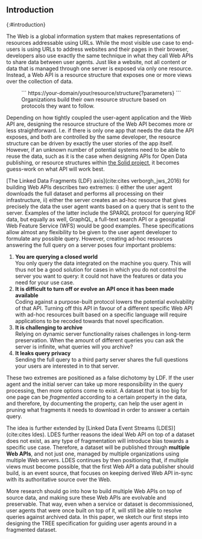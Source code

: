 ## Introduction
{:#introduction}

The Web is a global information system that makes representations of resources addressable using URLs.
While the most visible use case to end-users is using URLs to address websites and their pages in their browser, developers also use exactly the same technique in what they call Web APIs to share data between user agents.
Just like a website, not all content or data that is managed through one server is exposed via only one resource.
Instead, a Web API is a resource structure that exposes one or more views over the collection of data.

<figure id="url-pattern" class="listing"  markdown="block">
```
https://your-domain/your/resource/structure{?parameters}
```
<figcaption markdown="block">
Organizations build their own resource structure based on protocols they want to follow.
</figcaption>
</figure>

Depending on how tightly coupled the user-agent application and the Web API are, designing the resource structure of the Web API becomes more or less straightforward.
I.e. if there is only one app that needs the data the API exposes, and both are controlled by the same developer, the resource structure can be driven by exactly the user stories of the app itself.
However, if an unknown number of potential systems need to be able to reuse the data, such as it is the case when designing APIs for Open Data publishing, or resource structures within [the Solid project](https://solidproject.org/), it becomes guess-work on what API will work best. <!-- REREAD THIS POINT: does it make clear that the use cases here is using servers that you don’t control, so that need a fixed spec you can use? -->

[The Linked Data Fragments (LDF) axis](cite:cites verborgh_jws_2016) for building Web APIs describes two extremes: i) either the user agent downloads the full dataset and performs all processing on their infrastructure, ii) either the server creates an ad-hoc resource that gives precisely the data the user agent wants based on a query that is sent to the server.
Examples of the latter include the SPARQL protocol for querying RDF data, but equally as well, GraphQL, a full-text search API or a geospatial Web Feature Service (WFS) would be good examples.
These specifications allow almost any flexibility to be given to the user agent developer to formulate any possible query.
However, creating ad-hoc resources answering the full query on a server poses four important problems:

 1. __You are querying a closed world__<br/>
You only query the data integrated on the machine you query. This will thus not be a good solution for cases in which you do not control the server you want to query: it could not have the features or data you need for your use case.
 2. __It is difficult to turn off or evolve an API once it has been made available__<br/>
 Coding against a purpose-built protocol lowers the potential evolvability of that API.
 Turning off this API in favour of a different specific Web API with ad-hoc resources built based on a specific language will require applications to be recoded towards that novel specification.
 3. __It is challenging to archive__<br/>
 Relying on dynamic server functionality raises challenges in long-term preservation.
 When the amount of different queries you can ask the server is infinite, what queries will you archive?
 4. __It leaks query privacy__<br/>
Sending the full query to a third party server shares the full questions your users are interested in to that server.

These two extremes are positioned as a false dichotomy by LDF.
If the user agent and the initial server can take up more responsibility in the query processing, then more options come to exist.
A dataset that is too big for one page can be _fragmented_ according to a certain property in the data, and therefore, by documenting the property, can help the user agent in pruning what fragments it needs to download in order to answer a certain query. 

The idea is further extended by [Linked Data Event Streams (LDES)](cite:cites ldes).
LDES further reasons the ideal Web API on top of a dataset does not exist, as any type of fragmentation will introduce bias towards a specific use case.
Therefore, a dataset will be published through __multiple Web APIs__, and not just one, managed by multiple organizations using multiple Web servers.
LDES continues by then positioning that, if multiple views must become possible, that the first Web API a data publisher should build, is an event source, that focuses on keeping derived Web API in-sync with its authoritative source over the Web.

More research should go into how to build multiple Web APIs on top of source data, and making sure these Web APIs are evolvable and preservable.
That way, even when a service or dataset is decommissioned, user agents that were once built on top of it, will still be able to resolve queries against archived data.
In this paper, we sketch our first steps into designing the TREE specification for guiding user agents around in a fragmented dataset.

<!--

<figure id="architecture">
<img src="https://docs.google.com/drawings/d/e/2PACX-1vTclSwOAzLFmdR9Q_wtQPleN_CU767ZdWax9bkOWZk7h5dWf5zoIYz-0u-bKvV8Q-Bxzo5o9erWU5kO/pub?w=951&h=482" alt="The architecture of LDES, materializable interfaces"></img>
<figcaption markdown="block">
Architecture
</figcaption>
</figure>
-->
